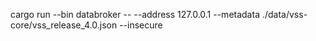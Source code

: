 cargo run --bin databroker -- --address 127.0.0.1 --metadata ./data/vss-core/vss_release_4.0.json --insecure